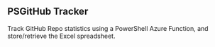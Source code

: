 ## PSGitHub Tracker

Track GitHub Repo statistics using a PowerShell Azure Function, and store/retrieve the Excel spreadsheet.